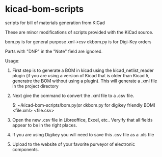 # kicad-bom-scripts
scripts for bill of materials generation from KiCad

These are minor modifications of scripts provided with the KiCad source.

bom.py is for general purpose xml->csv
dkbom.py is for Digi-Key orders

Parts with "DNP" in the "Note" field are ignored.

Usage:

1) First step is to generate a BOM in kicad using the kicad_netlist_reader plugin (if you are using a version of Kicad that is older than Kicad 5, generatre the BOM without using a plugin). This will generate a .xml file in the project directory
 
2) Next give the command to convert the .xml file to a .csv file.

	 $: ~/kicad-bom-scripts/bom.py(or dkbom.py for digikey friendly BOM) <file.xml> <file.csv> <quantity>

3) Open the new .csv file in Libreoffice, Excel, etc.. Veryify that all fields appear to be in the right places. 

4) If you are using Digikey you will need to save this .csv file as a .xls file

5) Upload to the website of your favorite purveyor of electronic components.
